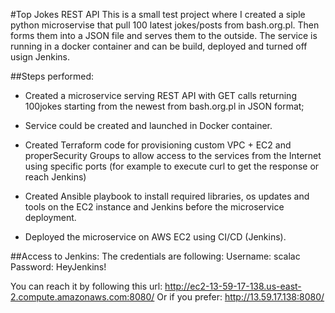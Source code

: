 #Top Jokes REST API
This is a small test project where I created a siple python microservise that pull 100 latest jokes/posts
from bash.org.pl. Then forms them into a JSON file and serves them to the outside. The service is running
in a docker container and can be build, deployed and turned off usign Jenkins.

##Steps performed:
* Created a microservice serving REST API with GET calls returning 100jokes starting from the newest from bash.org.pl in JSON format;

* Service could be created and launched in Docker container.

* Created Terraform code for provisioning custom VPC + EC2 and properSecurity Groups to allow access to the services from the Internet using specific ports (for example to execute curl to get the response or reach Jenkins)

* Created Ansible playbook to install required libraries, os updates and tools on the EC2 instance and Jenkins before the microservice deployment.

* Deployed the microservice on AWS EC2 using CI/CD (Jenkins).

##Access to Jenkins:
The credentials are following:
Username: scalac
Password: HeyJenkins!

You can reach it by following this url:
http://ec2-13-59-17-138.us-east-2.compute.amazonaws.com:8080/
Or if you prefer:
http://13.59.17.138:8080/
